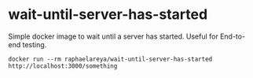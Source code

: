 # wait-until-server-has-started
Simple docker image to wait until a server has started. Useful for End-to-end testing.


`docker run --rm raphaelareya/wait-until-server-has-started http://localhost:3000/something`
